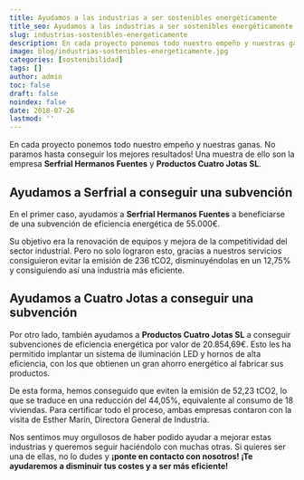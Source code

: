 ```yaml
---
title: Ayudamos a las industrias a ser sostenibles energéticamente
title_seo: Ayudamos a las industrias a ser sostenibles energéticamente - Ingeniería Solvent
slug: industrias-sostenibles-energeticamente
description: En cada proyecto ponemos todo nuestro empeño y nuestras ganas. No paramos hasta conseguir los mejores resultados! Una muestra de ello son la empresa Serfrial
image: blog/industrias-sostenibles-energeticamente.jpg
categories: [sostenibilidad]
tags: []
author: admin
toc: false
draft: false
noindex: false
date: 2018-07-26
lastmod: ''
---
```

En cada proyecto ponemos todo nuestro empeño y nuestras ganas. No paramos hasta conseguir los mejores resultados! Una muestra de ello son la empresa **Serfrial Hermanos Fuentes** y **Productos Cuatro Jotas SL**.

## Ayudamos a Serfrial a conseguir una subvención

En el primer caso, ayudamos a **Serfrial Hermanos Fuentes** a beneficiarse de una subvención de eficiencia energética de 55.000€.

Su objetivo era la renovación de equipos y mejora de la competitividad del sector industrial. Pero no solo lograron esto, gracias a nuestros servicios consiguieron evitar la emisión de 236 tCO2, disminuyéndolas en un 12,75% y consiguiendo así una industria más eficiente.

## Ayudamos a Cuatro Jotas a conseguir una subvención

Por otro lado, también ayudamos a **Productos Cuatro Jotas SL** a conseguir subvenciones de eficiencia energética por valor de 20.854,69€. Esto les ha permitido implantar un sistema de iluminación LED y hornos de alta eficiencia, con los que obtienen un gran ahorro energético al fabricar sus productos.

De esta forma, hemos conseguido que eviten la emisión de 52,23 tCO2, lo que se traduce en una reducción del 44,05%, equivalente al consumo de 18 viviendas. Para certificar todo el proceso, ambas empresas contaron con la visita de Esther Marín, Directora General de Industria.

Nos sentimos muy orgullosos de haber podido ayudar a mejorar estas industrias y queremos seguir haciéndolo con muchas otras. Si quieres ser una de ellas, no lo dudes y **¡ponte en contacto con nosotros! ¡Te ayudaremos a disminuir tus costes y a ser más eficiente!**
